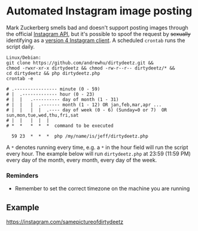 # Automated Instagram image posting
Mark Zuckerberg smells bad and doesn't support posting images through the official [Instagram API](https://www.instagram.com/developer/), but it's possible to spoof the request by ~~sexually~~ identifying as a [version 4 Instagram client](https://youtu.be/dQw4w9WgXcQ). A scheduled `crontab` runs the script daily.
```
Linux/Debian:
git clone https://github.com/andrewhu/dirtydeetz.git &&
chmod -rwxr-xr-x dirtydeetz && chmod -rw-r--r-- dirtydeetz/* &&
cd dirtydeetz && php dirtydeetz.php
crontab -e
```
```
# .---------------- minute (0 - 59) 
# |  .------------- hour (0 - 23)
# |  |   .---------- day of month (1 - 31)
# |  |   |  .------- month (1 - 12) OR jan,feb,mar,apr ... 
# |  |   |  |  .---- day of week (0 - 6) (Sunday=0 or 7)  OR sun,mon,tue,wed,thu,fri,sat 
# |  |   |  |  |
# *  *   *  *  *  command to be executed

  59 23  *  *  *  php /my/name/is/jeff/dirtydeetz.php
```

A `*` denotes running every time, e.g. a `*` in the hour field will run the script every hour. The example below will run `dirtydeetz.php` at 23:59 (11:59 PM) every day of the month, every month, every day of the week.
### Reminders
- Remember to set the correct timezone on the machine you are running

## Example
https://instagram.com/samepictureofdirtydeetz
